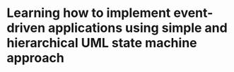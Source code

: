 # Learning how to implement event-driven applications using simple and hierarchical UML state machine approach
